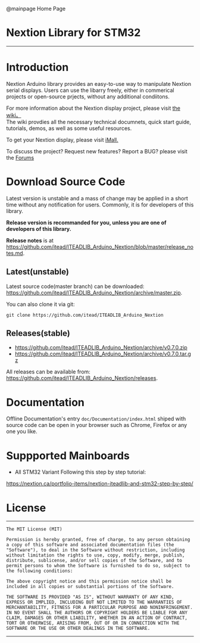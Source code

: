 @mainpage Home Page

# Nextion Library for STM32

--------------------------------------------------------------------------------

# Introduction

Nextion Arduino library provides an easy-to-use way to manipulate Nextion serial
displays. Users can use the libarry freely, either in commerical projects or 
open-source prjects,  without any additional condiitons. 

For more information about the Nextion display project, please visit 
[the wiki。](http://wiki.iteadstudio.com/Nextion_HMI_Solution)  
The wiki provdies all the necessary technical documnets, quick start guide, 
tutorials, demos, as well as some useful resources.

To get your Nextion display, please visit 
[iMall.](http://imall.itead.cc/display/nextion.html)

To discuss the project?  Request new features?  Report a BUG? please visit the 
[Forums](http://support.iteadstudio.com/discussions/1000058038)

# Download Source Code 

Latest version is unstable and a mass of change may be applied in a short time 
without any notification for users. Commonly, it is for developers of this 
library. 

**Release version is recommanded for you, unless you are one of developers of this 
library.**

**Release notes** is at
<https://github.com/itead/ITEADLIB_Arduino_Nextion/blob/master/release_notes.md>.

## Latest(unstable)

Latest source code(master branch) can be downloaded:
  <https://github.com/itead/ITEADLIB_Arduino_Nextion/archive/master.zip>. 

You can also clone it via git:

    git clone https://github.com/itead/ITEADLIB_Arduino_Nextion

## Releases(stable)

  - https://github.com/itead/ITEADLIB_Arduino_Nextion/archive/v0.7.0.zip
  - https://github.com/itead/ITEADLIB_Arduino_Nextion/archive/v0.7.0.tar.gz

All releases can be available from:
<https://github.com/itead/ITEADLIB_Arduino_Nextion/releases>.

# Documentation

Offline Documentation's entry `doc/Documentation/index.html` shiped with source code
can be open in your browser such as Chrome, Firefox or any one you like. 

# Suppported Mainboards

  - All STM32 Variant
  Following this step by step tutorial:
  
  https://nextion.ca/portfolio-items/nextion-iteadlib-and-stm32-step-by-step/

# License

-------------------------------------------------------------------------------


    The MIT License (MIT) 

    Permission is hereby granted, free of charge, to any person obtaining a copy of this software and associated documentation files (the "Software"), to deal in the Software without restriction, including without limitation the rights to use, copy, modify, merge, publish, distribute, sublicense, and/or sell copies of the Software, and to permit persons to whom the Software is furnished to do so, subject to the following conditions: 
    
    The above copyright notice and this permission notice shall be included in all copies or substantial portions of the Software.
    
    THE SOFTWARE IS PROVIDED "AS IS", WITHOUT WARRANTY OF ANY KIND, EXPRESS OR IMPLIED, INCLUDING BUT NOT LIMITED TO THE WARRANTIES OF MERCHANTABILITY, FITNESS FOR A PARTICULAR PURPOSE AND NONINFRINGEMENT. IN NO EVENT SHALL THE AUTHORS OR COPYRIGHT HOLDERS BE LIABLE FOR ANY CLAIM, DAMAGES OR OTHER LIABILITY, WHETHER IN AN ACTION OF CONTRACT, TORT OR OTHERWISE, ARISING FROM, OUT OF OR IN CONNECTION WITH THE SOFTWARE OR THE USE OR OTHER DEALINGS IN THE SOFTWARE.


-------------------------------------------------------------------------------
